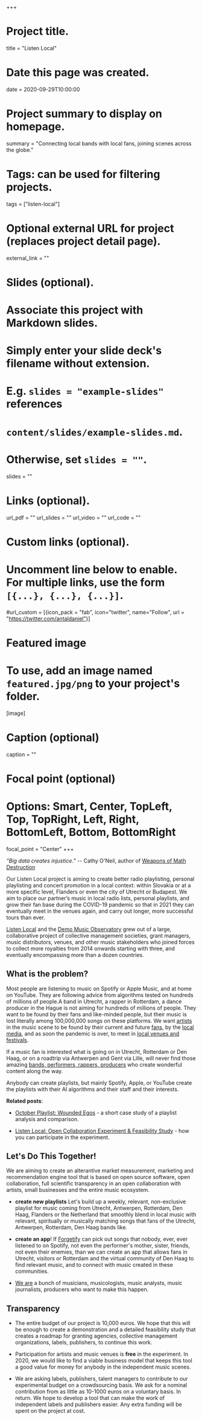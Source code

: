 +++
# Project title.
title = "Listen Local"

# Date this page was created.
date = 2020-09-29T10:00:00

# Project summary to display on homepage.
summary = "Connecting local bands with local fans, joining scenes across the globe."

# Tags: can be used for filtering projects.
tags = ["listen-local"]

# Optional external URL for project (replaces project detail page).
external_link = ""

# Slides (optional).
#   Associate this project with Markdown slides.
#   Simply enter your slide deck's filename without extension.
#   E.g. `slides = "example-slides"` references 
#   `content/slides/example-slides.md`.
#   Otherwise, set `slides = ""`.
slides = ""

# Links (optional).
url_pdf = ""
url_slides = ""
url_video = ""
url_code = ""

# Custom links (optional).
#   Uncomment line below to enable. For multiple links, use the form `[{...}, {...}, {...}]`.
#url_custom = [{icon_pack = "fab", icon="twitter", name="Follow", url = "https://twitter.com/antaldaniel"}]

# Featured image
# To use, add an image named `featured.jpg/png` to your project's folder. 
[image]
  # Caption (optional)
  caption = ""
  
  # Focal point (optional)
  # Options: Smart, Center, TopLeft, Top, TopRight, Left, Right, BottomLeft, Bottom, BottomRight
  focal_point = "Center"
+++

*“Big data creates injustice.”* -- Cathy O'Neil, author of [Weapons of Math Destruction](https://blogs.scientificamerican.com/roots-of-unity/review-weapons-of-math-destruction/)

Our Listen Local project is aiming to create better radio playlisting, personal playlisting and concert promotion in a local context: within Slovakia or at a more specific level, Flanders or even the city of Utrecht or Budapest. We aim to place our partner’s music in local radio lists, personal playlists, and grow their fan base during the COVID-19 pandemic so that in 2021 they can eventually meet in the venues again, and carry out longer, more successful tours than ever. 

[Listen Local](https://listenlocal.community/index.html) and the [Demo Music Observatory](https://music.dataobservatory.eu/) grew out of a large, collaborative project of collective management societies, grant managers, music distributors, venues, and other music stakeholders who joined forces to collect more royalties from 2014 onwards starting with three, and eventually encompassing more than a dozen countries.

## What is the problem?

Most people are listening to music on Spotify or Apple Music, and at home on YouTube.  They are following advice from algorithms tested on hundreds of millions of people.A band in Utrecht, a rapper in Rotterdam, a dance producer in the Hague is not aiming for hundreds of millions of people.  They want to be found by their fans and like-minded people, but their music is lost literally among 100,000,000 songs on these platforms. We want [artists](#artists) in the music scene to be found by their current and future [fans](#fans), by the [local media](https://listenlocal.community/localmedia.html), and as soon the pandemic is over, to meet in [local venues and festivals](https://listenlocal.community/venues.html).

If a music fan is interested what is going on in Utrecht, Rotterdam or Den Haag, or on a roadtrip via Antwerpen and Gent via Lille, will never find those amazing [bands, performers, rappers, producers](https://listenlocal.community/artists.html) who create wonderful content along the way.  

Anybody can create playlists, but mainly Spotify, Apple, or YouTube create the playlists with their AI algorithms and their staff and their interests.  

**Related posts**:

- [October Playlist: Wounded Egos](https://dataandlyrics.com/post/2020-10-18-october_playlist/) - a short case study of a playlist analysis and comparison.

- [Listen Local: Open Collaboration Experiment & Feasibility Study](https://dataandlyrics.com/post/2020-10-19-listen-local/) - how you can participate in the experiment.

## Let's Do This Together!

We are aiming to create an alterantive market measurement, marketing and recommendation engine tool that is based on open source software, open collaboration, full scientific transparency in an open collaboration with artists, small businesses and the entire music ecosystem.

- **create new playlists** Let's build up a weekly, relevant, non-exclusive playlist for music coming from Utrecht, Antwerpen, Rotterdam, Den Haag, Flanders or the Netherland that smoothly blend in local music with relevant, spiritually or musically matching songs that fans of the Utrecht, Antwerpen, Rotterdam, Den Haag bands like. 

- **create an app**!  If [Forgetify](https://forgotify.com/) can pick out songs that nobody, ever, ever listened to on Spotify, not even the performer's mother, sister, friends, not even their enemies, than we can create an app that allows fans in Utrecht, visitors or Rotterdam and the virtual community of Den Haag to find relevant music, and to connect with music created in these communities.

* [We are](https://dataandlyrics.com/#about) a bunch of musicians, musicologists, music analysts, music journalists, producers who want to make this happen. 

## Transparency

* The entire budget of our project is 10,000 euros. We hope that this will be enough to create a demonstration and a detailed feasibility study that creates a roadmap for granting agencies, collective management organizations, labels, publishers, to continue this work.

* Participation for artists and music venues is **free** in the experiment. In 2020, we would like to find a viable business model that keeps this tool a good value for money for anybody in the independent music scenes.

* We are asking labels, publishers, talent managers to contribute to our experimental budget on a crowdsourcing basis.  We ask for a nominal contribution from as little as 10-1000 euros on a voluntary basis.  In return. We hope to develop a tool that can make the work of independent labels and publishers easier. Any extra funding will be spent on the project at cost.